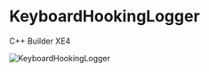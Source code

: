 # KeyboardHookingLogger

 C++ Builder XE4

 ![KeyboardHookingLogger](https://github.com/user-attachments/assets/976f2c70-e916-440b-a6a0-be6fc53e0a37)
